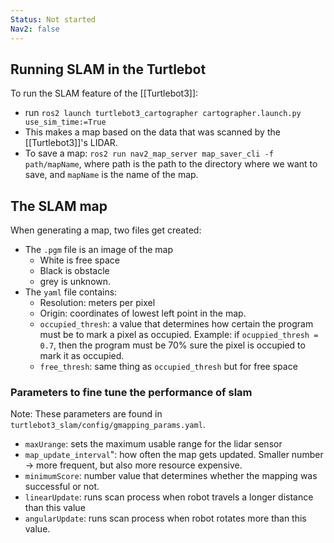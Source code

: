 ```yaml
---
Status: Not started
Nav2: false
---
```

## Running SLAM in the Turtlebot

To run the SLAM feature of the [[Turtlebot3]]:

- run `ros2 launch turtlebot3_cartographer cartographer.launch.py use_sim_time:=True`
- This makes a map based on the data that was scanned by the [[Turtlebot3]]'s LIDAR.
- To save a map: `ros2 run nav2_map_server map_saver_cli -f path/mapName`, where path is the path to the directory where we want to save, and `mapName` is the name of the map.

## The SLAM map

When generating a map, two files get created:

- The `.pgm` file is an image of the map
    - White is free space
    - Black is obstacle
    - grey is unknown.
- The `yaml` file contains:
    - Resolution: meters per pixel
    - Origin: coordinates of lowest left point in the map.
    - `occupied_thresh`: a value that determines how certain the program must be to mark a pixel as occupied. Example: if `ocuppied_thresh = 0.7`, then the program must be 70% sure the pixel is occupied to mark it as occupied.
    - `free_thresh`: same thing as `occupied_thresh` but for free space

### Parameters to fine tune the performance of slam

  
Note: These parameters are found in  
`turtlebot3_slam/config/gmapping_params.yaml`.

- `maxUrange`: sets the maximum usable range for the lidar sensor
- `map_update_interval`": how often the map gets updated. Smaller number -> more frequent, but also more resource expensive.
- `minimumScore`: number value that determines whether the mapping was successful or not.
- `linearUpdate`: runs scan process when robot travels a longer distance than this value
- `angularUpdate`: runs scan process when robot rotates more than this value.